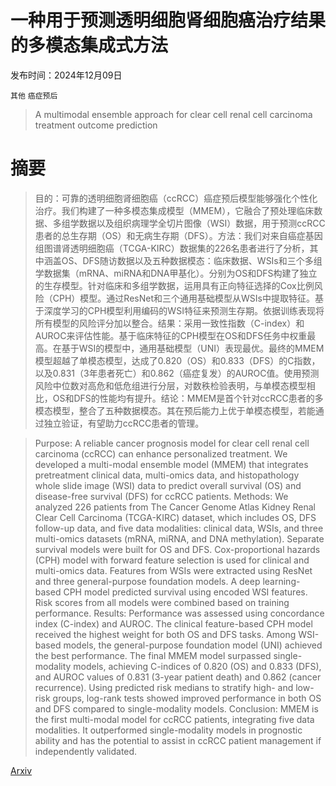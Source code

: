 # 一种用于预测透明细胞肾细胞癌治疗结果的多模态集成式方法

发布时间：2024年12月09日

`其他` `癌症预后`

> A multimodal ensemble approach for clear cell renal cell carcinoma treatment outcome prediction

# 摘要

> 目的：可靠的透明细胞肾细胞癌（ccRCC）癌症预后模型能够强化个性化治疗。我们构建了一种多模态集成模型（MMEM），它融合了预处理临床数据、多组学数据以及组织病理学全切片图像（WSI）数据，用于预测ccRCC患者的总生存期（OS）和无病生存期（DFS）。方法：我们对来自癌症基因组图谱肾透明细胞癌（TCGA-KIRC）数据集的226名患者进行了分析，其中涵盖OS、DFS随访数据以及五种数据模态：临床数据、WSIs和三个多组学数据集（mRNA、miRNA和DNA甲基化）。分别为OS和DFS构建了独立的生存模型。针对临床和多组学数据，运用具有正向特征选择的Cox比例风险（CPH）模型。通过ResNet和三个通用基础模型从WSIs中提取特征。基于深度学习的CPH模型利用编码的WSI特征来预测生存期。依据训练表现将所有模型的风险评分加以整合。结果：采用一致性指数（C-index）和AUROC来评估性能。基于临床特征的CPH模型在OS和DFS任务中权重最高。在基于WSI的模型中，通用基础模型（UNI）表现最优。最终的MMEM模型超越了单模态模型，达成了0.820（OS）和0.833（DFS）的C指数，以及0.831（3年患者死亡）和0.862（癌症复发）的AUROC值。使用预测风险中位数对高危和低危组进行分层，对数秩检验表明，与单模态模型相比，OS和DFS的性能均有提升。结论：MMEM是首个针对ccRCC患者的多模态模型，整合了五种数据模态。其在预后能力上优于单模态模型，若能通过独立验证，有望助力ccRCC患者的管理。

> Purpose: A reliable cancer prognosis model for clear cell renal cell carcinoma (ccRCC) can enhance personalized treatment. We developed a multi-modal ensemble model (MMEM) that integrates pretreatment clinical data, multi-omics data, and histopathology whole slide image (WSI) data to predict overall survival (OS) and disease-free survival (DFS) for ccRCC patients. Methods: We analyzed 226 patients from The Cancer Genome Atlas Kidney Renal Clear Cell Carcinoma (TCGA-KIRC) dataset, which includes OS, DFS follow-up data, and five data modalities: clinical data, WSIs, and three multi-omics datasets (mRNA, miRNA, and DNA methylation). Separate survival models were built for OS and DFS. Cox-proportional hazards (CPH) model with forward feature selection is used for clinical and multi-omics data. Features from WSIs were extracted using ResNet and three general-purpose foundation models. A deep learning-based CPH model predicted survival using encoded WSI features. Risk scores from all models were combined based on training performance. Results: Performance was assessed using concordance index (C-index) and AUROC. The clinical feature-based CPH model received the highest weight for both OS and DFS tasks. Among WSI-based models, the general-purpose foundation model (UNI) achieved the best performance. The final MMEM model surpassed single-modality models, achieving C-indices of 0.820 (OS) and 0.833 (DFS), and AUROC values of 0.831 (3-year patient death) and 0.862 (cancer recurrence). Using predicted risk medians to stratify high- and low-risk groups, log-rank tests showed improved performance in both OS and DFS compared to single-modality models. Conclusion: MMEM is the first multi-modal model for ccRCC patients, integrating five data modalities. It outperformed single-modality models in prognostic ability and has the potential to assist in ccRCC patient management if independently validated.

[Arxiv](https://arxiv.org/abs/2412.07136)